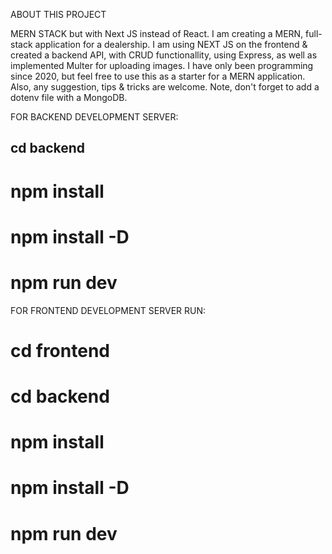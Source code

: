 ABOUT THIS PROJECT

MERN STACK but with Next JS instead of React.
I am creating a MERN, full-stack application for a dealership. I am using NEXT JS on the frontend & created a backend API, with CRUD functionallity, using Express, as well as implemented Multer for uploading images. I have only been programming since 2020, but feel free to use this as a starter for a MERN application. Also, any suggestion, tips & tricks are welcome. Note, don't forget to add a dotenv file with a MongoDB.


FOR BACKEND DEVELOPMENT SERVER:
## cd backend
# npm install 
# npm install -D
# npm run dev

FOR FRONTEND DEVELOPMENT SERVER RUN:
# cd frontend
# cd backend
# npm install 
# npm install -D
# npm run dev

